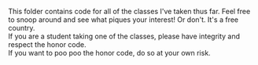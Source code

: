 This folder contains code for all of the classes I've taken thus far. Feel free to snoop around and see what piques your interest! Or don't. It's a free country.  
If you are a student taking one of the classes, please have integrity and respect the honor code.  
If you want to poo poo the honor code, do so at your own risk.  
